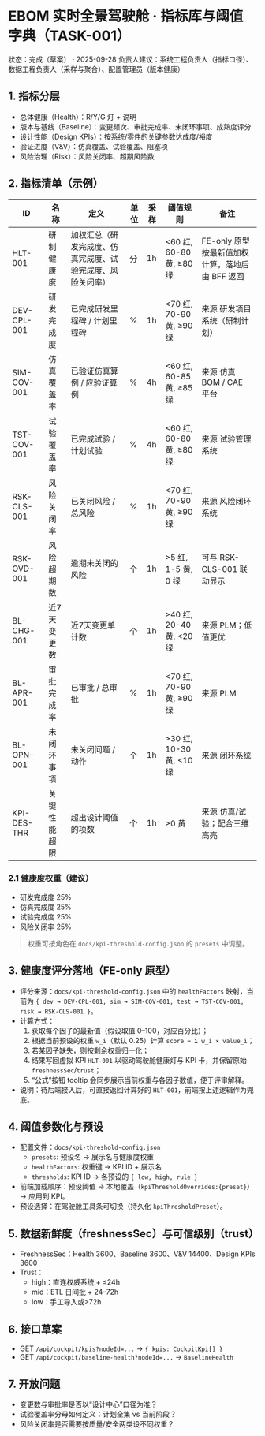 # EBOM 实时全景驾驶舱 · 指标库与阈值字典（TASK-001）

状态：完成（草案） · 2025-09-28
负责人建议：系统工程负责人（指标口径）、数据工程负责人（采样与聚合）、配置管理员（版本健康）

## 1. 指标分层
- 总体健康（Health）：R/Y/G 灯 + 说明
- 版本与基线（Baseline）：变更频次、审批完成率、未闭环事项、成熟度评分
- 设计性能（Design KPIs）：按系统/零件的关键参数达成度/裕度
- 验证进度（V&V）：仿真覆盖、试验覆盖、阻塞项
- 风险治理（Risk）：风险关闭率、超期风险数

## 2. 指标清单（示例）
| ID | 名称 | 定义 | 单位 | 采样 | 阈值规则 | 备注 |
|---|---|---|---|---|---|---|
| HLT-001 | 研制健康度 | 加权汇总（研发完成度、仿真完成度、试验完成度、风险关闭率） | 分 | 1h | <60 红, 60-80 黄, ≥80 绿 | FE-only 原型按最新值加权计算，落地后由 BFF 返回 |
| DEV-CPL-001 | 研发完成度 | 已完成研发里程碑 / 计划里程碑 | % | 1h | <70 红, 70-90 黄, ≥90 绿 | 来源 研发项目系统（研制计划） |
| SIM-COV-001 | 仿真覆盖率 | 已验证仿真算例 / 应验证算例 | % | 4h | <60 红, 60-85 黄, ≥85 绿 | 来源 仿真 BOM / CAE 平台 |
| TST-COV-001 | 试验覆盖率 | 已完成试验 / 计划试验 | % | 4h | <60 红, 60-80 黄, ≥80 绿 | 来源 试验管理系统 |
| RSK-CLS-001 | 风险关闭率 | 已关闭风险 / 总风险 | % | 1h | <70 红, 70-90 黄, ≥90 绿 | 来源 风险闭环系统 |
| RSK-OVD-001 | 风险超期数 | 逾期未关闭的风险 | 个 | 1h | >5 红, 1-5 黄, 0 绿 | 可与 RSK-CLS-001 联动显示 |
| BL-CHG-001 | 近7天变更数 | 近7天变更单计数 | 个 | 1h | >40 红, 20-40 黄, <20 绿 | 来源 PLM；低值更优 |
| BL-APR-001 | 审批完成率 | 已审批 / 总审批 | % | 1h | <70 红, 70-90 黄, ≥90 绿 | 来源 PLM |
| BL-OPN-001 | 未闭环事项 | 未关闭问题 / 动作 | 个 | 1h | >30 红, 10-30 黄, <10 绿 | 来源 闭环系统 |
| KPI-DES-THR | 关键性能超限 | 超出设计阈值的项数 | 个 | 1h | >0 黄 | 来源 仿真/试验；配合三维高亮 |

### 2.1 健康度权重（建议）
- 研发完成度 25%
- 仿真完成度 25%
- 试验完成度 25%
- 风险关闭率 25%

> 权重可按角色在 `docs/kpi-threshold-config.json` 的 `presets` 中调整。

## 3. 健康度评分落地（FE-only 原型）
- 评分来源：`docs/kpi-threshold-config.json` 中的 `healthFactors` 映射，当前为 `{ dev → DEV-CPL-001, sim → SIM-COV-001, test → TST-COV-001, risk → RSK-CLS-001 }`。
- 计算方式：
  1. 获取每个因子的最新值（假设取值 0–100，对应百分比）；
  2. 根据当前预设的权重 `w_i`（默认 0.25）计算 `score = Σ w_i × value_i`；
  3. 若某因子缺失，则按剩余权重归一化；
  4. 结果写回虚拟 KPI `HLT-001` 以驱动驾驶舱健康灯与 KPI 卡，并保留原始 `freshnessSec`/`trust`；
  5. “公式”按钮 tooltip 会同步展示当前权重与各因子数值，便于评审解释。
- 说明：待后端接入后，可直接返回计算好的 `HLT-001`，前端按上述逻辑作为兜底。

## 4. 阈值参数化与预设
- 配置文件：`docs/kpi-threshold-config.json`
  - `presets`: 预设名 → 展示名与健康度权重
  - `healthFactors`: 权重键 → KPI ID + 展示名
  - `thresholds`: KPI ID → 各预设的 `{ low, high, rule }`
- 前端加载顺序：预设阈值 → 本地覆盖（`kpiThresholdOverrides:{preset}`）→ 应用到 KPI。
- 预设选择：在驾驶舱工具条可切换（持久化 `kpiThresholdPreset`）。

## 5. 数据新鲜度（freshnessSec）与可信级别（trust）
- FreshnessSec：Health 3600、Baseline 3600、V&V 14400、Design KPIs 3600
- Trust：
  - high：直连权威系统 + ≤24h
  - mid：ETL 日间批 + 24–72h
  - low：手工导入或>72h

## 6. 接口草案
- GET `/api/cockpit/kpis?nodeId=...` → `{ kpis: CockpitKpi[] }`
- GET `/api/cockpit/baseline-health?nodeId=...` → `BaselineHealth`

## 7. 开放问题
- 变更数与审批率是否以“设计中心”口径为准？
- 试验覆盖率分母如何定义：计划全集 vs 当前阶段？
- 风险关闭率是否需要按质量/安全两类设不同权重？
